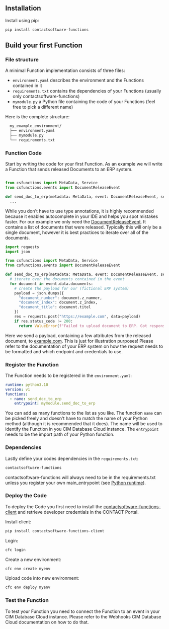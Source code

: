 ## Installation

Install using pip:
``` sh
pip install contactsoftware-functions
```

## Build your first Function

### File structure

A minimal Function implementation consists of three files:

- `environment.yaml` describes the environment and the Functions contained in it
- `requirements.txt` contains the dependencies of your Functions (usually only contactsoftware-functions)
- `mymodule.py` a Python file containing the code of your Functions (feel free to pick a different name)

Here is the complete structure:

``` bash
  my_example_environment/
  ├── environment.yaml
  ├── mymodule.py
  └── requirements.txt
```

### Function Code
Start by writing the code for your first Function. As an example we will write a Function that sends released Documents to an ERP system.

``` python title="mymodule.py"

from csfunctions import MetaData, Service
from csfunctions.events import DocumentReleaseEvent

def send_doc_to_erp(metadata: MetaData, event: DocumentReleaseEvent, service: Service):
  ...
```

While you don't have to use type annotations, it is highly recommended because it enables autocomplete in your IDE and helps you spot mistakes faster.
For our example we only need the [DocumentReleaseEvent](reference/events.md/#documentreleaseevent). It contains a list of documents that were released. Typically this will only be a single document, however it is best practices to iterate over all of the documents.

``` python title="mymodule.py"
import requests
import json

from csfunctions import MetaData, Service
from csfunctions.events import DocumentReleaseEvent

def send_doc_to_erp(metadata: MetaData, event: DocumentReleaseEvent, service: Service):
  # iterate over the documents contained in the event
  for document in event.data.documents:
    # create the payload for our (fictional ERP system)
    payload = json.dumps({
      "document_number": document.z_nummer,
      "document_index": document.z_index,
      "document_title": document.titel
    })
    res = requests.post("https://example.com", data=payload)
    if res.status_code != 200:
      return ValueError(f"Failed to upload document to ERP. Got response code {res.status_code}")

```

Here we send a payload, containing a few attributes from the released document, to [example.com](https://example.com). This is just for illustration purposes!
Please refer to the documentation of your ERP system on how the request needs to be formatted and which endpoint and credentials to use.

### Register the Function

The Function needs to be registered in the `environment.yaml`:


``` yaml title="environment.yaml"
runtime: python3.10
version: v1
functions:
  - name: send_doc_to_erp
    entrypoint: mymodule.send_doc_to_erp
```

You can add as many functions to the list as you like. The function `name` can be picked freely and doesn't have to match the name of your Python method (although it is recommended that it does). The name will be used to identify the Function in you CIM Database Cloud instance. The `entrypoint` needs to be the import path of your Python function.


### Dependencies
Lastly define your codes dependencies in the `requirements.txt`:

``` python title="requirements.txt"
contactsoftware-functions
```
contactsoftware-functions will always need to be in the requirements.txt unless you register your own main_entrypoint (see [Python runtime](reference/runtime.md)).


### Deploy the Code
To deploy the Code you first need to install the [contactsoftware-functions-client](https://pypi.org/project/contactsoftware-functions-client/) and retrieve developer credentials in the CONTACT Portal.

Install client:

```bash
pip install contactsoftware-functions-client
```

Login:

```bash
cfc login
```

Create a new environment:

```bash
cfc env create myenv
```

Upload code into new environment:

```bash
cfc env deploy myenv
```

### Test the Function
To test your Function you need to connect the Function to an event in your CIM Database Cloud instance.
Please refer to the Webhooks CIM Database Cloud documentation on how to do that.
